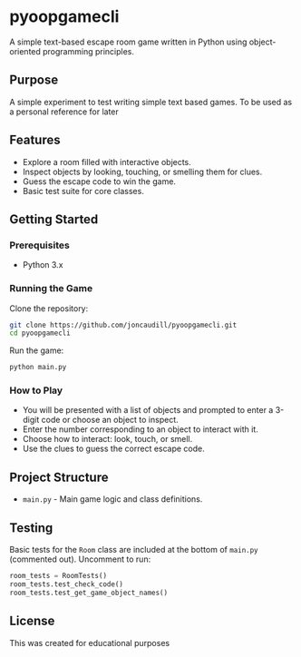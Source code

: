 # pyoopgamecli

A simple text-based escape room game written in Python using object-oriented programming principles.

## Purpose

A simple experiment to test writing simple text based games.   To be used as a personal reference for later

## Features

- Explore a room filled with interactive objects.
- Inspect objects by looking, touching, or smelling them for clues.
- Guess the escape code to win the game.
- Basic test suite for core classes.

## Getting Started

### Prerequisites

- Python 3.x

### Running the Game

Clone the repository:

```sh
git clone https://github.com/joncaudill/pyoopgamecli.git
cd pyoopgamecli
```

Run the game:

```sh
python main.py
```

### How to Play

- You will be presented with a list of objects and prompted to enter a 3-digit code or choose an object to inspect.
- Enter the number corresponding to an object to interact with it.
- Choose how to interact: look, touch, or smell.
- Use the clues to guess the correct escape code.

## Project Structure

- `main.py` - Main game logic and class definitions.

## Testing

Basic tests for the `Room` class are included at the bottom of `main.py` (commented out). Uncomment to run:

```python
room_tests = RoomTests()
room_tests.test_check_code()
room_tests.test_get_game_object_names()
```

## License

This was created for educational purposes